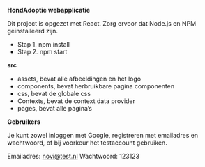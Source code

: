 **HondAdoptie webapplicatie**

Dit project is opgezet met React. Zorg ervoor dat Node.js en NPM geinstalleerd zijn.

- Stap 1. npm install
- Stap 2. npm start

**src**

- assets, bevat alle afbeeldingen en het logo
- components, bevat herbruikbare pagina componenten
- css, bevat de globale css
- Contexts, bevat de context data provider
- pages, bevat alle pagina’s

**Gebruikers**

Je kunt zowel inloggen met Google, registreren met emailadres en wachtwoord, of bij voorkeur het testaccount gebruiken.

Emailadres: novi@test.nl Wachtwoord: 123123 